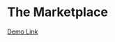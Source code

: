 # The Marketplace
[Demo Link](https://drive.google.com/file/d/1ncnuBWo3kSq-8CRagExZeWKNIxuXB-Di/view?usp=sharing)
